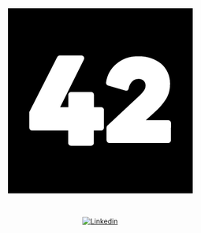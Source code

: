 ##
<p align="center">
<a href="https://profile.intra.42.fr/users/afernan2"><img src="img/42.png" alt="afernan2's 42 stats"</a><br/>
</p>
<!--
<p align="center">
<a href="https://profile.intra.42.fr/users/afernan2"><img src="img/42.png" alt="afernan2's 42 Libft Score" /></a>
</p>
-->
<br/>
<p align="center">
<a href="https://www.linkedin.com/in/albafdezgomez2000/" target="_blank" rel="noreferrer noopener"><img alt="Linkedin" title="Alba Fernández Gómez Linkedin" src="https://img.shields.io/badge/LinkedIn-0077B5?style=for-the-badge&logo=linkedin&logoColor=white"></a>
</p>
